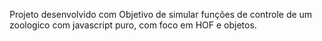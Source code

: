 Projeto desenvolvido com Objetivo de simular funções de controle de um zoologico com javascript puro, com foco em HOF e objetos.

